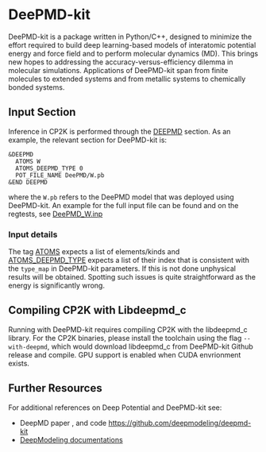# DeePMD-kit

DeePMD-kit is a package written in Python/C++, designed to minimize the effort required to build
deep learning-based models of interatomic potential energy and force field and to perform molecular
dynamics (MD). This brings new hopes to addressing the accuracy-versus-efficiency dilemma in
molecular simulations. Applications of DeePMD-kit span from finite molecules to extended systems and
from metallic systems to chemically bonded systems.

## Input Section

Inference in CP2K is performed through the
[DEEPMD](#CP2K_INPUT.FORCE_EVAL.MM.FORCEFIELD.NONBONDED.DEEPMD) section. As an example, the relevant
section for DeePMD-kit is:

```none
&DEEPMD
  ATOMS W
  ATOMS_DEEPMD_TYPE 0
  POT_FILE_NAME DeePMD/W.pb
&END DEEPMD
```

where the `W.pb` refers to the DeePMD model that was deployed using DeePMD-kit. An example for the
full input file can be found and on the regtests, see
[DeePMD_W.inp](https://github.com/cp2k/cp2k/blob/master/tests/Fist/regtest-deepmd/DeePMD_W.inp)

### Input details

The tag [ATOMS](#CP2K_INPUT.FORCE_EVAL.MM.FORCEFIELD.NONBONDED.DEEPMD.ATOMS) expects a list of
elements/kinds and
[ATOMS_DEEPMD_TYPE](#CP2K_INPUT.FORCE_EVAL.MM.FORCEFIELD.NONBONDED.DEEPMD.ATOMS_DEEPMD_TYPE) expects
a list of their index that is consistent with the `type_map` in DeePMD-kit parameters. If this is
not done unphysical results will be obtained. Spotting such issues is quite straightforward as the
energy is significantly wrong.

## Compiling CP2K with Libdeepmd_c

Running with DeePMD-kit requires compiling CP2K with the libdeepmd_c library. For the CP2K binaries,
please install the toolchain using the flag `--with-deepmd`, which would download libdeepmd_c from
DeePMD-kit Github release and compile. GPU support is enabled when CUDA envrionment exists.

## Further Resources

For additional references on Deep Potential and DeePMD-kit see:

- DeepMD paper [](#Wang2018), [](#Zeng2023) and code <https://github.com/deepmodeling/deepmd-kit>
- [DeepModeling documentations](https://docs.deepmodeling.com/)
